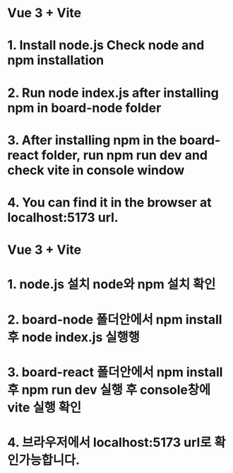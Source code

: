 # Vue 3 + Vite
# 1. Install node.js Check node and npm installation
# 2. Run node index.js after installing npm in board-node folder
# 3. After installing npm in the board-react folder, run npm run dev and check vite in console window
# 4. You can find it in the browser at localhost:5173 url.

# Vue 3 + Vite
# 1. node.js 설치 node와 npm 설치 확인 
# 2. board-node 폴더안에서 npm install 후 node index.js 실행행
# 3. board-react 폴더안에서 npm install 후 npm run dev 실행 후 console창에 vite 실행 확인
# 4. 브라우저에서 localhost:5173 url로 확인가능합니다.

